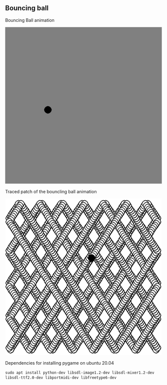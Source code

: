 ## Bouncing ball

Bouncing Ball animation

![Bouncing ball](./bouncing-ball.png "Bouncling Ball Animation")

Traced patch of the bouncling ball animation

![Traced pach of bouncing ball](./bouncing-ball-trace.png "Traced patch of the bouncling ball animation")

Dependencies for installing pygame on ubuntu 20.04

```shell
sudo apt install python-dev libsdl-image1.2-dev libsdl-mixer1.2-dev libsdl-ttf2.0-dev libportmidi-dev libfreetype6-dev
```
